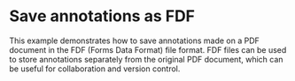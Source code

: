 # Save annotations as FDF

This example demonstrates how to save annotations made on a PDF document in the FDF (Forms Data Format) file format. FDF files can be used to store annotations separately from the original PDF document, which can be useful for collaboration and version control.
